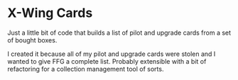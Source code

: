 X-Wing Cards
============

Just a little bit of code that builds a list of pilot and upgrade cards from a set of bought boxes.

I created it because all of my pilot and upgrade cards were stolen and I wanted to give FFG a complete list. Probably extensible with a bit of refactoring for a collection management tool of sorts.
